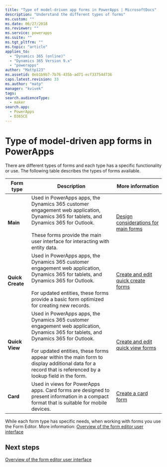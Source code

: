 ```yaml
---
title: "Type of model-driven app forms in PowerApps | MicrosoftDocs"
description: "Understand the different types of forms"
ms.custom: ""
ms.date: 06/27/2018
ms.reviewer: ""
ms.service: powerapps
ms.suite: ""
ms.tgt_pltfrm: ""
ms.topic: "article"
applies_to: 
  - "Dynamics 365 (online)"
  - "Dynamics 365 Version 9.x"
  - "powerapps"
author: "Mattp123"
ms.assetid: 0eb1b9b7-7b76-435b-ad71-ecf33754d736
caps.latest.revision: 33
ms.author: "matp"
manager: "kvivek"
tags: 
search.audienceType: 
  - maker
search.app: 
  - PowerApps
  - D365CE
---
```

# Type of model-driven app forms in PowerApps

 There are different types of forms and each type has a specific functionality or use. The following table describes the types of forms available.  
  
|Form type|Description|More information|  
|---------------|-----------------|-----------------|  
|**Main**|Used in PowerApps apps, the Dynamics 365 customer engagement web application, Dynamics 365 for tablets, and Dynamics 365 for Outlook.<br /><br /> These forms provide the main user interface for interacting with entity data.|[Design considerations for main forms](design-considerations-main-forms.md)|    
|**Quick Create**|Used in PowerApps apps, the Dynamics 365 customer engagement web application, Dynamics 365 for tablets, and Dynamics 365 for Outlook.<br /><br /> For updated entities, these forms provide a basic form optimized for creating new records.|[Create and edit quick create forms](create-edit-quick-view-forms.md) |  
|**Quick View**|Used in PowerApps apps, the Dynamics 365 customer engagement web application, Dynamics 365 for tablets, and Dynamics 365 for Outlook.<br /><br /> For updated entities, these forms appear within the main form to display additional data for a record that is referenced by a lookup field in the form.|[Create and edit quick view forms](create-edit-quick-view-forms.md)|  
|**Card** | Used in views for PowerApps apps. Card forms are designed to present information in a compact format that is suitable for mobile devices. | [Create a card form](create-card-forms.md) |

While each form type has specific needs, when working with forms you use the Form Editor. More information: [Overview of the form editor user interface](form-editor-user-interface-legacy.md)


## Next steps

[Overview of the form editor user interface](form-editor-user-interface-legacy.md)
